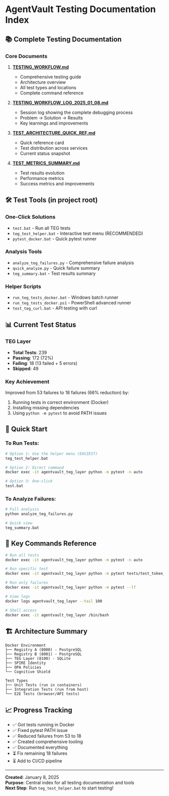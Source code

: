 # AgentVault Testing Documentation Index

## 📚 Complete Testing Documentation

### Core Documents
1. **[TESTING_WORKFLOW.md](./TESTING_WORKFLOW.md)**
   - Comprehensive testing guide
   - Architecture overview
   - All test types and locations
   - Complete command reference

2. **[TESTING_WORKFLOW_LOG_2025_01_08.md](./TESTING_WORKFLOW_LOG_2025_01_08.md)**
   - Session log showing the complete debugging process
   - Problem → Solution → Results
   - Key learnings and improvements

3. **[TEST_ARCHITECTURE_QUICK_REF.md](./TEST_ARCHITECTURE_QUICK_REF.md)**
   - Quick reference card
   - Test distribution across services
   - Current status snapshot

4. **[TEST_METRICS_SUMMARY.md](./TEST_METRICS_SUMMARY.md)**
   - Test results evolution
   - Performance metrics
   - Success metrics and improvements

## 🛠️ Test Tools (in project root)

### One-Click Solutions
- `test.bat` - Run all TEG tests
- `teg_test_helper.bat` - Interactive test menu (RECOMMENDED)
- `pytest_docker.bat` - Quick pytest runner

### Analysis Tools
- `analyze_teg_failures.py` - Comprehensive failure analysis
- `quick_analyze.py` - Quick failure summary
- `teg_summary.bat` - Test results summary

### Helper Scripts
- `run_teg_tests_docker.bat` - Windows batch runner
- `run_teg_tests_docker.ps1` - PowerShell advanced runner
- `test_teg_curl.bat` - API testing with curl

## 📊 Current Test Status

### TEG Layer
- **Total Tests**: 239
- **Passing**: 172 (72%)
- **Failing**: 18 (13 failed + 5 errors)
- **Skipped**: 49

### Key Achievement
Improved from 53 failures to 18 failures (66% reduction) by:
1. Running tests in correct environment (Docker)
2. Installing missing dependencies
3. Using `python -m pytest` to avoid PATH issues

## 🚀 Quick Start

### To Run Tests:
```bash
# Option 1: Use the helper menu (EASIEST)
teg_test_helper.bat

# Option 2: Direct command
docker exec -it agentvault_teg_layer python -m pytest -n auto

# Option 3: One-click
test.bat
```

### To Analyze Failures:
```bash
# Full analysis
python analyze_teg_failures.py

# Quick view
teg_summary.bat
```

## 📝 Key Commands Reference

```bash
# Run all tests
docker exec -it agentvault_teg_layer python -m pytest -n auto

# Run specific test
docker exec -it agentvault_teg_layer python -m pytest tests/test_token_operations.py

# Run only failures
docker exec -it agentvault_teg_layer python -m pytest --lf

# View logs
docker logs agentvault_teg_layer --tail 100

# Shell access
docker exec -it agentvault_teg_layer /bin/bash
```

## 🏗️ Architecture Summary

```
Docker Environment
├── Registry A (8000) - PostgreSQL
├── Registry B (8001) - PostgreSQL  
├── TEG Layer (8100) - SQLite
├── SPIRE Identity
├── OPA Policies
└── Cognitive Shield

Test Types
├── Unit Tests (run in containers)
├── Integration Tests (run from host)
└── E2E Tests (browser/API tests)
```

## 📈 Progress Tracking

- ✅ Got tests running in Docker
- ✅ Fixed pytest PATH issue  
- ✅ Reduced failures from 53 to 18
- ✅ Created comprehensive tooling
- ✅ Documented everything
- ⏳ Fix remaining 18 failures
- ⏳ Add to CI/CD pipeline

---

**Created**: January 8, 2025  
**Purpose**: Central index for all testing documentation and tools  
**Next Step**: Run `teg_test_helper.bat` to start testing!